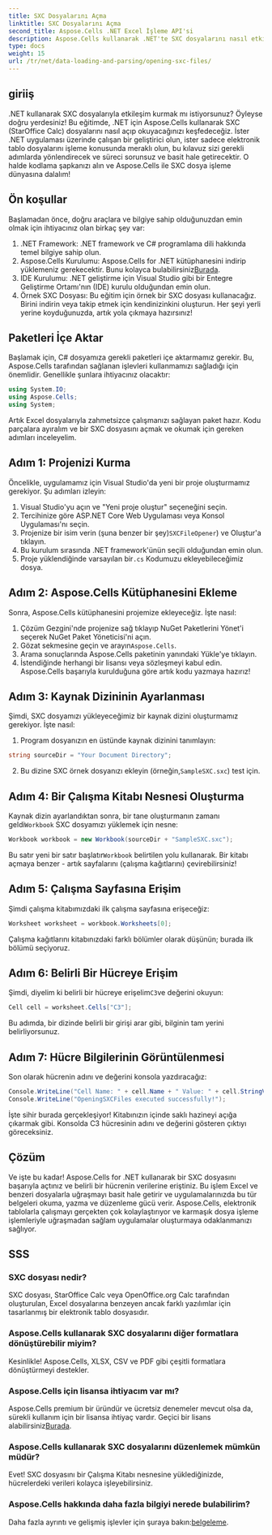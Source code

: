 ```yaml
---
title: SXC Dosyalarını Açma
linktitle: SXC Dosyalarını Açma
second_title: Aspose.Cells .NET Excel İşleme API'si
description: Aspose.Cells kullanarak .NET'te SXC dosyalarını nasıl etkin bir şekilde açıp yöneteceğinizi öğrenin. Kod örnekleriyle adım adım bir eğitim.
type: docs
weight: 15
url: /tr/net/data-loading-and-parsing/opening-sxc-files/
---
```

## giriiş
.NET kullanarak SXC dosyalarıyla etkileşim kurmak mı istiyorsunuz? Öyleyse doğru yerdesiniz! Bu eğitimde, .NET için Aspose.Cells kullanarak SXC (StarOffice Calc) dosyalarını nasıl açıp okuyacağınızı keşfedeceğiz. İster .NET uygulaması üzerinde çalışan bir geliştirici olun, ister sadece elektronik tablo dosyalarını işleme konusunda meraklı olun, bu kılavuz sizi gerekli adımlarda yönlendirecek ve süreci sorunsuz ve basit hale getirecektir. 
O halde kodlama şapkanızı alın ve Aspose.Cells ile SXC dosya işleme dünyasına dalalım!
## Ön koşullar
Başlamadan önce, doğru araçlara ve bilgiye sahip olduğunuzdan emin olmak için ihtiyacınız olan birkaç şey var:
1. .NET Framework: .NET framework ve C# programlama dili hakkında temel bilgiye sahip olun.
2.  Aspose.Cells Kurulumu: Aspose.Cells for .NET kütüphanesini indirip yüklemeniz gerekecektir. Bunu kolayca bulabilirsiniz[Burada](https://releases.aspose.com/cells/net/).
3. IDE Kurulumu: .NET geliştirme için Visual Studio gibi bir Entegre Geliştirme Ortamı'nın (IDE) kurulu olduğundan emin olun.
4. Örnek SXC Dosyası: Bu eğitim için örnek bir SXC dosyası kullanacağız. Birini indirin veya takip etmek için kendinizinkini oluşturun.
Her şeyi yerli yerine koyduğunuzda, artık yola çıkmaya hazırsınız!
## Paketleri İçe Aktar
Başlamak için, C# dosyamıza gerekli paketleri içe aktarmamız gerekir. Bu, Aspose.Cells tarafından sağlanan işlevleri kullanmamızı sağladığı için önemlidir. Genellikle şunlara ihtiyacınız olacaktır:
```csharp
using System.IO;
using Aspose.Cells;
using System;
```
Artık Excel dosyalarıyla zahmetsizce çalışmanızı sağlayan paket hazır. Kodu parçalara ayıralım ve bir SXC dosyasını açmak ve okumak için gereken adımları inceleyelim.

## Adım 1: Projenizi Kurma
Öncelikle, uygulamamız için Visual Studio'da yeni bir proje oluşturmamız gerekiyor. Şu adımları izleyin:
1. Visual Studio'yu açın ve "Yeni proje oluştur" seçeneğini seçin.
2. Tercihinize göre ASP.NET Core Web Uygulaması veya Konsol Uygulaması'nı seçin.
3.  Projenize bir isim verin (şuna benzer bir şey)`SXCFileOpener`) ve Oluştur'a tıklayın.
4. Bu kurulum sırasında .NET framework'ünün seçili olduğundan emin olun.
5.  Proje yüklendiğinde varsayılan bir`.cs` Kodumuzu ekleyebileceğimiz dosya.
## Adım 2: Aspose.Cells Kütüphanesini Ekleme
Sonra, Aspose.Cells kütüphanesini projemize ekleyeceğiz. İşte nasıl:
1. Çözüm Gezgini'nde projenize sağ tıklayıp NuGet Paketlerini Yönet'i seçerek NuGet Paket Yöneticisi'ni açın.
2.  Gözat sekmesine geçin ve arayın`Aspose.Cells`.
3. Arama sonuçlarında Aspose.Cells paketinin yanındaki Yükle'ye tıklayın.
4. İstendiğinde herhangi bir lisansı veya sözleşmeyi kabul edin.
Aspose.Cells başarıyla kurulduğuna göre artık kodu yazmaya hazırız!
## Adım 3: Kaynak Dizininin Ayarlanması
Şimdi, SXC dosyamızı yükleyeceğimiz bir kaynak dizini oluşturmamız gerekiyor. İşte nasıl:
1. Program dosyanızın en üstünde kaynak dizinini tanımlayın:
```csharp
string sourceDir = "Your Document Directory";
```
2.  Bu dizine SXC örnek dosyanızı ekleyin (örneğin,`SampleSXC.sxc`) test için.
## Adım 4: Bir Çalışma Kitabı Nesnesi Oluşturma
 Kaynak dizin ayarlandıktan sonra, bir tane oluşturmanın zamanı geldi`Workbook` SXC dosyamızı yüklemek için nesne:
```csharp
Workbook workbook = new Workbook(sourceDir + "SampleSXC.sxc");
```
 Bu satır yeni bir satır başlatır`Workbook` belirtilen yolu kullanarak. Bir kitabı açmaya benzer - artık sayfalarını (çalışma kağıtlarını) çevirebilirsiniz!
## Adım 5: Çalışma Sayfasına Erişim
Şimdi çalışma kitabımızdaki ilk çalışma sayfasına erişeceğiz:
```csharp
Worksheet worksheet = workbook.Worksheets[0];
```
Çalışma kağıtlarını kitabınızdaki farklı bölümler olarak düşünün; burada ilk bölümü seçiyoruz.
## Adım 6: Belirli Bir Hücreye Erişim
 Şimdi, diyelim ki belirli bir hücreye erişelim`C3`ve değerini okuyun:
```csharp
Cell cell = worksheet.Cells["C3"];
```
Bu adımda, bir dizinde belirli bir girişi arar gibi, bilginin tam yerini belirliyorsunuz. 
## Adım 7: Hücre Bilgilerinin Görüntülenmesi
Son olarak hücrenin adını ve değerini konsola yazdıracağız:
```csharp
Console.WriteLine("Cell Name: " + cell.Name + " Value: " + cell.StringValue);
Console.WriteLine("OpeningSXCFiles executed successfully!");
```
İşte sihir burada gerçekleşiyor! Kitabınızın içinde saklı hazineyi açığa çıkarmak gibi. Konsolda C3 hücresinin adını ve değerini gösteren çıktıyı göreceksiniz.

## Çözüm
Ve işte bu kadar! Aspose.Cells for .NET kullanarak bir SXC dosyasını başarıyla açtınız ve belirli bir hücrenin verilerine eriştiniz. Bu işlem Excel ve benzeri dosyalarla uğraşmayı basit hale getirir ve uygulamalarınızda bu tür belgeleri okuma, yazma ve düzenleme gücü verir. 
Aspose.Cells, elektronik tablolarla çalışmayı gerçekten çok kolaylaştırıyor ve karmaşık dosya işleme işlemleriyle uğraşmadan sağlam uygulamalar oluşturmaya odaklanmanızı sağlıyor.
## SSS
### SXC dosyası nedir?
SXC dosyası, StarOffice Calc veya OpenOffice.org Calc tarafından oluşturulan, Excel dosyalarına benzeyen ancak farklı yazılımlar için tasarlanmış bir elektronik tablo dosyasıdır.
### Aspose.Cells kullanarak SXC dosyalarını diğer formatlara dönüştürebilir miyim?
Kesinlikle! Aspose.Cells, XLSX, CSV ve PDF gibi çeşitli formatlara dönüştürmeyi destekler.
### Aspose.Cells için lisansa ihtiyacım var mı?
 Aspose.Cells premium bir üründür ve ücretsiz denemeler mevcut olsa da, sürekli kullanım için bir lisansa ihtiyaç vardır. Geçici bir lisans alabilirsiniz[Burada](https://purchase.aspose.com/temporary-license/).
### Aspose.Cells kullanarak SXC dosyalarını düzenlemek mümkün müdür?
Evet! SXC dosyasını bir Çalışma Kitabı nesnesine yüklediğinizde, hücrelerdeki verileri kolayca işleyebilirsiniz.
### Aspose.Cells hakkında daha fazla bilgiyi nerede bulabilirim?
 Daha fazla ayrıntı ve gelişmiş işlevler için şuraya bakın:[belgeleme](https://reference.aspose.com/cells/net/).